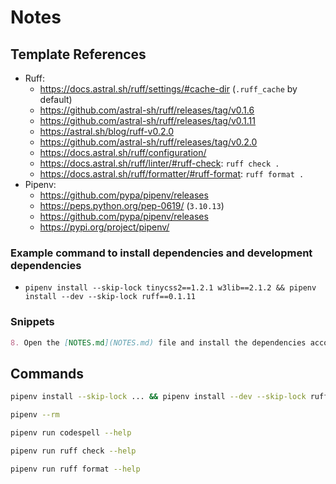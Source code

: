# Notes

## Template References

- Ruff:
  - https://docs.astral.sh/ruff/settings/#cache-dir (`.ruff_cache` by default)
  - https://github.com/astral-sh/ruff/releases/tag/v0.1.6
  - https://github.com/astral-sh/ruff/releases/tag/v0.1.11
  - https://astral.sh/blog/ruff-v0.2.0
  - https://github.com/astral-sh/ruff/releases/tag/v0.2.0
  - https://docs.astral.sh/ruff/configuration/
  - https://docs.astral.sh/ruff/linter/#ruff-check: `ruff check .`
  - https://docs.astral.sh/ruff/formatter/#ruff-format: `ruff format .`
- Pipenv:
  - https://github.com/pypa/pipenv/releases
  - https://peps.python.org/pep-0619/ (`3.10.13`)
  - https://github.com/pypa/pipenv/releases
  - https://pypi.org/project/pipenv/

### Example command to install dependencies and development dependencies

- `pipenv install --skip-lock tinycss2==1.2.1 w3lib==2.1.2 && pipenv install --dev --skip-lock ruff==0.1.11`

### Snippets

```markdown
8. Open the [NOTES.md](NOTES.md) file and install the dependencies according to the [`Example command to install dependencies and development dependencies`](NOTES.md#example-command-to-install-dependencies-and-development-dependencies). Use the first command in the [`Commands` section](NOTES.md#commands) as a template.
```

## Commands

```bash
pipenv install --skip-lock ... && pipenv install --dev --skip-lock ruff==0.2.1 codespell==2.2.6
```

```bash
pipenv --rm
```

```bash
pipenv run codespell --help
```

```bash
pipenv run ruff check --help
```

```bash
pipenv run ruff format --help
```
